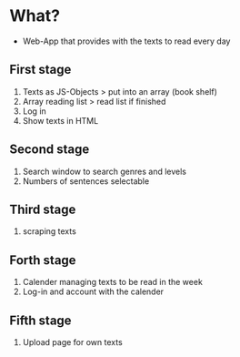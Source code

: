# What?

- Web-App that provides with the texts to read every day

## First stage

1. Texts as JS-Objects > put into an array (book shelf)
2. Array reading list > read list if finished
3. Log in
4. Show texts in HTML


## Second stage

1. Search window to search genres and levels
2. Numbers of sentences selectable

## Third stage

1. scraping texts

## Forth stage

1. Calender managing texts to be read in the week
2. Log-in and account with the calender

## Fifth stage

1. Upload page for own texts
